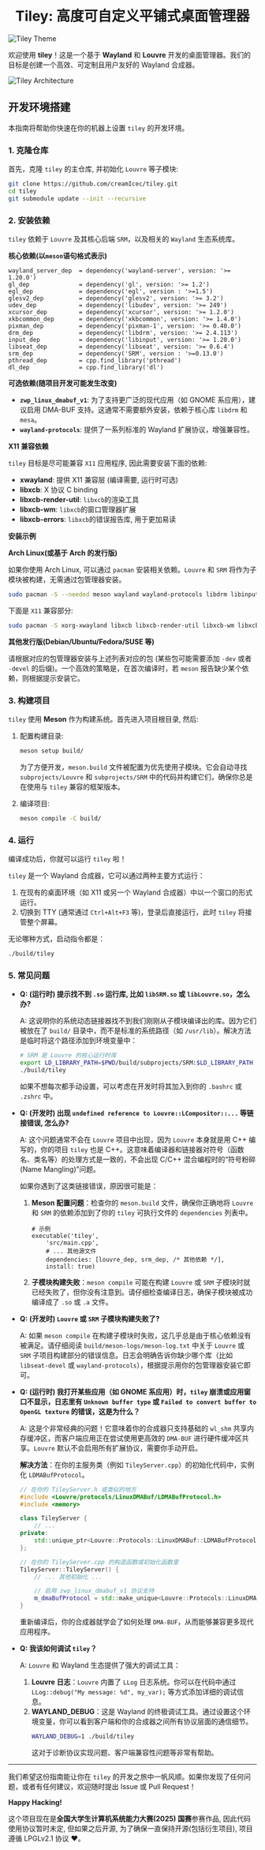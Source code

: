 <center>

# Tiley: 高度可自定义平铺式桌面管理器

</center>

![Tiley Theme](./assets/tiley_wallpaper.png)

欢迎使用 **tiley**！这是一个基于 **Wayland** 和 **Louvre** 开发的桌面管理器。我们的目标是创建一个高效、可定制且用户友好的 Wayland 合成器。

![Tiley Architecture](./assets/tiley-architecture.png)

## 开发环境搭建

本指南将帮助你快速在你的机器上设置 `tiley` 的开发环境。

### 1. 克隆仓库

首先，克隆 `tiley` 的主仓库, 并初始化 `Louvre` 等子模块:

```bash
git clone https://github.com/creamIcec/tiley.git
cd tiley
git submodule update --init --recursive
```

### 2. 安装依赖

`tiley` 依赖于 `Louvre` 及其核心后端 `SRM`，以及相关的 `Wayland` 生态系统库。

**核心依赖(以`meson`语句格式表示)**

```meson
wayland_server_dep  = dependency('wayland-server', version: '>= 1.20.0')
gl_dep              = dependency('gl', version: '>= 1.2')
egl_dep             = dependency('egl', version : '>=1.5')
glesv2_dep          = dependency('glesv2', version: '>= 3.2')
udev_dep            = dependency('libudev', version: '>= 249')
xcursor_dep         = dependency('xcursor', version: '>= 1.2.0')
xkbcommon_dep       = dependency('xkbcommon', version: '>= 1.4.0')
pixman_dep          = dependency('pixman-1', version: '>= 0.40.0')
drm_dep             = dependency('libdrm', version: '>= 2.4.113')
input_dep           = dependency('libinput', version: '>= 1.20.0')
libseat_dep         = dependency('libseat', version: '>= 0.6.4')
srm_dep             = dependency('SRM', version : '>=0.13.0')
pthread_dep         = cpp.find_library('pthread')
dl_dep              = cpp.find_library('dl')
```

**可选依赖(随项目开发可能发生改变)**

- **`zwp_linux_dmabuf_v1`**: 为了支持更广泛的现代应用（如 GNOME 系应用），建议启用 DMA-BUF 支持。这通常不需要额外安装，依赖于核心库 `libdrm` 和 `mesa`。
- **`wayland-protocols`**: 提供了一系列标准的 Wayland 扩展协议，增强兼容性。

**X11 兼容依赖**

`tiley` 目标是尽可能兼容 `X11` 应用程序, 因此需要安装下面的依赖:

- **xwayland**: 提供 X11 兼容层 (编译需要, 运行时可选)
- **libxcb**: X 协议 C binding
- **libxcb-render-util**: `libxcb`的渲染工具
- **libxcb-wm**: `libxcb`的窗口管理器扩展
- **libxcb-errors**: `libxcb`的错误报告库, 用于更加易读

**安装示例**

**Arch Linux(或基于 Arch 的发行版)**

如果你使用 Arch Linux, 可以通过 `pacman` 安装相关依赖。`Louvre` 和 `SRM` 将作为子模块被构建，无需通过包管理器安装。

```bash
sudo pacman -S --needed meson wayland wayland-protocols libdrm libinput libxkbcommon pixman systemd libseat libxcursor mesa libglvnd
```

下面是 `X11` 兼容部分:

```bash
sudo pacman -S xorg-xwayland libxcb libxcb-render-util libxcb-wm libxcb-errors
```

**其他发行版(Debian/Ubuntu/Fedora/SUSE 等)**

请根据对应的包管理器安装与上述列表对应的包 (某些包可能需要添加 `-dev` 或者 `-devel` 的后缀)。一个高效的策略是，在首次编译时，若 `meson` 报告缺少某个依赖，则根据提示安装它。

### 3. 构建项目

`tiley` 使用 **Meson** 作为构建系统。首先进入项目根目录, 然后:

1.  配置构建目录:

    ```bash
    meson setup build/
    ```

    为了方便开发，`meson.build` 文件被配置为优先使用子模块。它会自动寻找 `subprojects/Louvre` 和 `subprojects/SRM` 中的代码并构建它们，确保你总是在使用与 `tiley` 兼容的框架版本。

2.  编译项目:

    ```bash
    meson compile -C build/
    ```

### 4. 运行

编译成功后，你就可以运行 `tiley` 啦！

`tiley` 是一个 Wayland 合成器，它可以通过两种主要方式运行：

1.  在现有的桌面环境（如 X11 或另一个 Wayland 合成器）中以一个窗口的形式运行。
2.  切换到 TTY (通常通过 `Ctrl+Alt+F3` 等)，登录后直接运行，此时 `tiley` 将接管整个屏幕。

无论哪种方式，启动指令都是：

```bash
./build/tiley
```

### 5. 常见问题

- **Q: (运行时) 提示找不到 `.so` 运行库, 比如 `libSRM.so` 或 `libLouvre.so`，怎么办?**

  A: 这说明你的系统动态链接器找不到我们刚刚从子模块编译出的库。因为它们被放在了 `build/` 目录中，而不是标准的系统路径（如 `/usr/lib`）。解决方法是临时将这个路径添加到环境变量中：

  ```bash
  # SRM 是 Louvre 的核心运行时库
  export LD_LIBRARY_PATH=$PWD/build/subprojects/SRM:$LD_LIBRARY_PATH
  ./build/tiley
  ```

  如果不想每次都手动设置，可以考虑在开发时将其加入到你的 `.bashrc` 或 `.zshrc` 中。

- **Q: (开发时) 出现 `undefined reference to Louvre::LCompositor::...` 等链接错误, 怎么办?**

  A: 这个问题通常不会在 `Louvre` 项目中出现，因为 `Louvre` 本身就是用 C++ 编写的，你的项目 `tiley` 也是 C++。这意味着编译器和链接器对符号（函数名、类名等）的处理方式是一致的，不会出现 C/C++ 混合编程时的“符号粉碎 (Name Mangling)”问题。

  如果你遇到了这类链接错误，原因很可能是：

  1.  **Meson 配置问题**：检查你的 `meson.build` 文件，确保你正确地将 `Louvre` 和 `SRM` 的依赖添加到了你的 `tiley` 可执行文件的 `dependencies` 列表中。
      ```meson
      # 示例
      executable('tiley',
          'src/main.cpp',
          # ... 其他源文件
          dependencies: [louvre_dep, srm_dep, /* 其他依赖 */],
          install: true)
      ```
  2.  **子模块构建失败**：`meson compile` 可能在构建 `Louvre` 或 `SRM` 子模块时就已经失败了，但你没有注意到。请仔细检查编译日志，确保子模块被成功编译成了 `.so` 或 `.a` 文件。

- **Q: (开发时) `Louvre` 或 `SRM` 子模块构建失败了?**

  A: 如果 `meson compile` 在构建子模块时失败，这几乎总是由于核心依赖没有被满足。请仔细阅读 `build/meson-logs/meson-log.txt` 中关于 `Louvre` 或 `SRM` 子项目构建部分的错误信息。日志会明确告诉你缺少哪个库（比如 `libseat-devel` 或 `wayland-protocols`），根据提示用你的包管理器安装它即可。

- **Q: (运行时) 我打开某些应用（如 GNOME 系应用）时，`tiley` 崩溃或应用窗口不显示，日志里有 `Unknown buffer type` 或 `Failed to convert buffer to OpenGL texture` 的错误，这是为什么？**

  A: 这是个非常经典的问题！它意味着你的合成器只支持基础的 `wl_shm` 共享内存缓冲区，而客户端应用正在尝试使用更高效的 `DMA-BUF` 进行硬件缓冲区共享。`Louvre` 默认不会启用所有扩展协议，需要你手动开启。

  **解决方法**：在你的主服务类（例如 `TileyServer.cpp`）的初始化代码中，实例化 `LDMABufProtocol`。

  ```cpp
  // 在你的 TileyServer.h 或类似的地方
  #include <Louvre/protocols/LinuxDMABuf/LDMABufProtocol.h>
  #include <memory>

  class TileyServer {
      // ...
  private:
      std::unique_ptr<Louvre::Protocols::LinuxDMABuf::LDMABufProtocol> m_dmaBufProtocol;
  };

  // 在你的 TileyServer.cpp 的构造函数或初始化函数里
  TileyServer::TileyServer() {
      // ... 其他初始化 ...

      // 启用 zwp_linux_dmabuf_v1 协议支持
      m_dmaBufProtocol = std::make_unique<Louvre::Protocols::LinuxDMABuf::LDMABufProtocol>();
  }
  ```

  重新编译后，你的合成器就学会了如何处理 `DMA-BUF`，从而能够兼容更多现代应用程序。

- **Q: 我该如何调试 `tiley`？**

  A: `Louvre` 和 Wayland 生态提供了强大的调试工具：

  1.  **Louvre 日志**：`Louvre` 内置了 `LLog` 日志系统。你可以在代码中通过 `LLog::debug("My message: %d", my_var);` 等方式添加详细的调试信息。
  2.  **WAYLAND_DEBUG**：这是 Wayland 的终极调试工具。通过设置这个环境变量，你可以看到客户端和你的合成器之间所有协议层面的通信细节。
      ```bash
      WAYLAND_DEBUG=1 ./build/tiley
      ```
      这对于诊断协议实现问题、客户端兼容性问题等非常有帮助。

---

我们希望这份指南能让你在 `tiley` 的开发之旅中一帆风顺。如果你发现了任何问题，或者有任何建议，欢迎随时提出 Issue 或 Pull Request！

**Happy Hacking!**

这个项目现在是**全国大学生计算机系统能力大赛(2025) 国赛**参赛作品, 因此代码使用协议暂时未定, 但如果之后开源, 为了确保一直保持开源(包括衍生项目), 项目遵循 LPGLv2.1 协议 ❤️。
